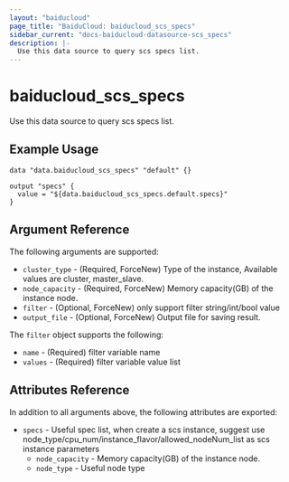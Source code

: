 ```yaml
---
layout: "baiducloud"
page_title: "BaiduCloud: baiducloud_scs_specs"
sidebar_current: "docs-baiducloud-datasource-scs_specs"
description: |-
  Use this data source to query scs specs list.
---
```


# baiducloud_scs_specs

Use this data source to query scs specs list.

## Example Usage

```hcl
data "data.baiducloud_scs_specs" "default" {}

output "specs" {
  value = "${data.baiducloud_scs_specs.default.specs}"
}
```

## Argument Reference

The following arguments are supported:

* `cluster_type` - (Required, ForceNew) Type of the instance,  Available values are cluster, master_slave.
* `node_capacity` - (Required, ForceNew) Memory capacity(GB) of the instance node.
* `filter` - (Optional, ForceNew) only support filter string/int/bool value
* `output_file` - (Optional, ForceNew) Output file for saving result.

The `filter` object supports the following:

* `name` - (Required) filter variable name
* `values` - (Required) filter variable value list

## Attributes Reference

In addition to all arguments above, the following attributes are exported:

* `specs` - Useful spec list, when create a scs instance, suggest use node_type/cpu_num/instance_flavor/allowed_nodeNum_list as scs instance parameters
  * `node_capacity` - Memory capacity(GB) of the instance node.
  * `node_type` - Useful node type


